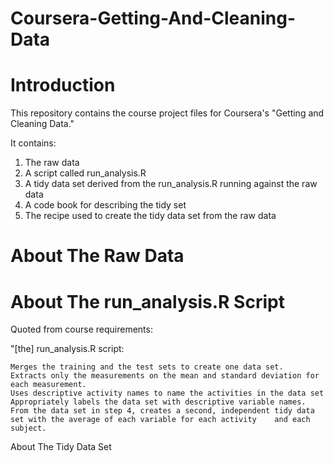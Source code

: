 # Coursera-Getting-And-Cleaning-Data

  # Introduction

  This repository contains the course project files for Coursera's "Getting and Cleaning Data."  
  
  It contains:
  
  1. The raw data
  2. A script called run_analysis.R
  3. A tidy data set derived from the run_analysis.R running against the raw data
  4. A code book for describing the tidy set
  5. The recipe used to create the tidy data set from the raw data
  
  

  # About The Raw Data





  # About The run_analysis.R Script

  Quoted from course requirements:

  "[the] run_analysis.R script:

    Merges the training and the test sets to create one data set.
    Extracts only the measurements on the mean and standard deviation for each measurement.
    Uses descriptive activity names to name the activities in the data set
    Appropriately labels the data set with descriptive variable names.
    From the data set in step 4, creates a second, independent tidy data set with the average of each variable for each activity    and each subject.


About The Tidy Data Set
